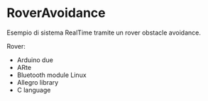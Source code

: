 # RoverAvoidance

Esempio di sistema RealTime tramite un rover obstacle avoidance.

Rover:
 - Arduino due
 - ARte 
 - Bluetooth module
Linux
 - Allegro library
 - C language


